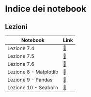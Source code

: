 # Indice dei notebook

## Lezioni

| Notebook                              | Link                                          |
| ------------------------------------- | --------------------------------------------- |
| Lezione 7.4                           | [:link:](../02_libs/07_numpy/04_algebra/notebook.ipynb) |
| Lezione 7.5                           | [:link:](../02_libs/07_numpy/05_polynomials/notebook.ipynb) |
| Lezione 7.6                           | [:link:](../02_libs/07_numpy/06_statistics/notebook.ipynb) |
| Lezione 8 - Matplotlib | [:link:](../02_libs/08_matplotlib/notebook.ipynb) |
| Lezione 9 - Pandas | [:link:](../02_libs/09_pandas/notebook.ipynb) |
| Lezione 10 - Seaborn | [:link:](../02_libs/10_seaborn/notebook.ipynb) |
